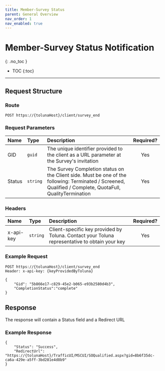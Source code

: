 ```yaml
---
title: Member-Survey Status
parent: General Overview
nav_order: 1
nav_enabled: true
---
```


# Member-Survey Status Notification
{: .no_toc }

* TOC
{:toc}

---

## Request Structure

### Route

```plaintext
POST https://{tolunaHost}/client/survey_end 
```

### Request Parameters

| Name | Type | Description | Required? | 
| :--- | :--- | :--- | :---: |
| GID | ```guid``` | The unique identifier provided to the client as a URL parameter at the Survey's invitation | Yes |
| Status | ```string``` | The Survey Completion status on the Client side. Must be one of the following: Terminated / Screened, Qualified / Complete, QuotaFull, QualityTermination | Yes |

### Headers

| Name | Type | Description | Required? |
| :--- | :--- | :--- | :---: |
| x-api-key | ```string``` | Client-specific key provided by Toluna. Contact your Toluna representative to obtain your key | Yes |

### Example Request

```plaintext
POST https://{tolunaHost}/client/survey_end 
Header: x-api-key: {keyProvidedByToluna}

{
    "Gid": "5b866e17-c829-45e2-b065-e93b2580d4b3",
    "CompletionStatus":"complete"
}
```

## Response

The response will contain a Status field and a Redirect URL

### Example Response

```plaintext
{
    "Status": "Success",
    "RedirectUrl": "https://{tolunaHost}/TrafficUI/MSCUI/SOQualified.aspx?gid=8b6f35dc-ca6a-429e-a5ff-3bd281e4d8b9"
}
```